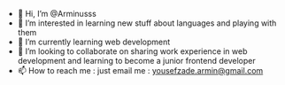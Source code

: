 - 👋 Hi, I’m @Arminusss
- 👀 I’m interested in learning new stuff about languages and playing with them
- 🌱 I’m currently learning web development 
- 💞️ I’m looking to collaborate on sharing work experience in web development and learning to become a junior frontend developer
- 📫 How to reach me : just email me : yousefzade.armin@gmail.com 
<!---
Arminusss/Arminusss is a ✨ special ✨ repository because its `README.md` (this file) appears on your GitHub profile.
You can click the Preview link to take a look at your changes.
--->
